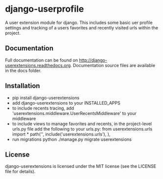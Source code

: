django-userprofile
===============
A user extension module for django. This includes some basic uer profile settings and 
tracking of a users favorites and recently visited urls within the project. 


Documentation
-------------
Full documentation can be found on http://django-userextensions.readthedocs.org. 
Documentation source files are available in the docs folder.


Installation 
------------
- pip install django-userextensions
- add django-userextensions to your INSTALLED_APPS
- to include recents tracing, add 'userextensions.middleware.UserRecentsMiddleware' to your middleware
- to include views to manage favorites and recents, in the project-level urls.py file add the following to your urls.py:
    from userextensions.urls import *
    path('', include('userextensions.urls'), ), 
- run migrations python ./manage.py migrate userextensions


License
-------
django-userextensions is licensed under the MIT license (see the LICENSE file for details).
